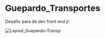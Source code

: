 # Guepardo_Transportes
Desafio para de dev front end jr


![Layout_Guepardo-Transp](https://github.com/BrunoSilvaSaba/Guepardo_Transportes/blob/main/Layout_Guepardo-Transportes.png)

